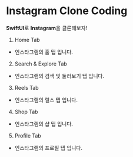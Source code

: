 # Instagram Clone Coding
**SwiftUI**로 **Instagram**을 클론해보자!

1. Home Tab
- 인스타그램의 홈 탭 입니다.



2. Search & Explore  Tab
- 인스타그램의 검색 및 둘러보기 탭 입니다.



3. Reels  Tab
- 인스타그램의 릴스 탭 입니다.



4. Shop  Tab
- 인스타그램의 샵 탭 입니다.



5. Profile  Tab
- 인스타그램의 프로필 탭 입니다.

